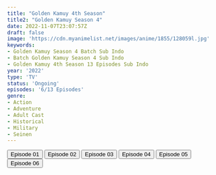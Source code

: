 ```yaml
---
title: "Golden Kamuy 4th Season"
title2: "Golden Kamuy Season 4"
date: 2022-11-07T23:07:57Z
draft: false
image: 'https://cdn.myanimelist.net/images/anime/1855/128059l.jpg'
keywords:
- Golden Kamuy Season 4 Batch Sub Indo
- Batch Golden Kamuy Season 4 Sub Indo
- Golden Kamuy 4th Season 13 Episodes Sub Indo
year: '2022'
type: 'TV'
status: 'Ongoing'
episodes: '6/13 Episodes'
genre:
- Action
- Adventure
- Adult Cast
- Historical
- Military
- Seinen
---
```


<div class="d-g gg-5 gtc-r ai-c">
<button onclick="window.open('?arc=OJWg86s3Zw_20221010/1/MP4/Kuramanime-GKAMUY_S4-01-480p-Huntersekai','_blank')">Episode 01</button>
<button onclick="window.open('?arc=w3axRPO9uN_20221011/2/MP4/Kuramanime-GKAMUY_S4-02-480p-Huntersekai','_blank')">Episode 02</button>
<button onclick="window.open('?arc=18hRxWK5VL_20221018/3/MP4/Kuramanime-GKAMUY_S4-03-480p-Huntersekai','_blank')">Episode 03</button>
<button onclick="window.open('?arc=smCSMCiEJX_20221025/4/MP4/Kuramanime-GKAMUY_S4-04-480p-Huntersekai','_blank')">Episode 04</button>
<button onclick="window.open('?arc=v8jW0Ic21C_20221101/5/MP4/Kuramanime-GKAMUY_S4-05-480p-Huntersekai','_blank')">Episode 05</button>
<button onclick="window.open('?arc=20221107_Kusagiri-asia-GoKamuy-S4-06-480p-mp4/Kusagiri.asia_GoKamuy.S4--06_480p','_blank')">Episode 06</button>
</div>